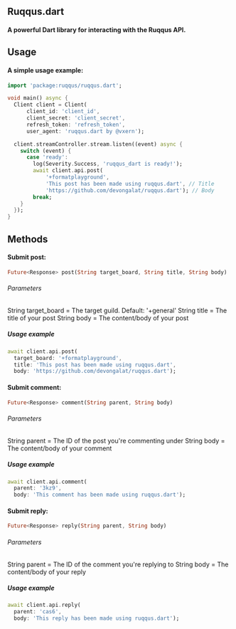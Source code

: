 ## Ruqqus.dart
#### A powerful Dart library for interacting with the Ruqqus API.

## Usage

#### A simple usage example:

```dart
import 'package:ruqqus/ruqqus.dart';

void main() async {
  Client client = Client(
      client_id: 'client_id',
      client_secret: 'client_secret',
      refresh_token: 'refresh_token',
      user_agent: 'ruqqus.dart by @vxern');

  client.streamController.stream.listen((event) async {
    switch (event) {
      case 'ready':
        log(Severity.Success, 'ruqqus_dart is ready!');
        await client.api.post(
            '+formatplayground',
            'This post has been made using ruqqus.dart', // Title
            'https://github.com/devongalat/ruqqus.dart'); // Body
        break;
    }
  });
}
```

## Methods

#### Submit post:
```dart
Future<Response> post(String target_board, String title, String body)
```
###### Parameters
String target_board = The target guild. Default: '+general'
String title = The title of your post
String body = The content/body of your post

##### Usage example
```dart
await client.api.post(
  target_board: '+formatplayground',
  title: 'This post has been made using ruqqus.dart',
  body: 'https://github.com/devongalat/ruqqus.dart');
```

#### Submit comment:
```dart
Future<Response> comment(String parent, String body)
```
###### Parameters
String parent = The ID of the post you're commenting under
String body = The content/body of your comment

##### Usage example
```dart
await client.api.comment(
  parent: '3kz9',
  body: 'This comment has been made using ruqqus.dart');
```

#### Submit reply:
```dart
Future<Response> reply(String parent, String body)
```
###### Parameters
String parent = The ID of the comment you're replying to
String body = The content/body of your reply

##### Usage example
```dart
await client.api.reply(
  parent: 'cas6',
  body: 'This reply has been made using ruqqus.dart');
```
